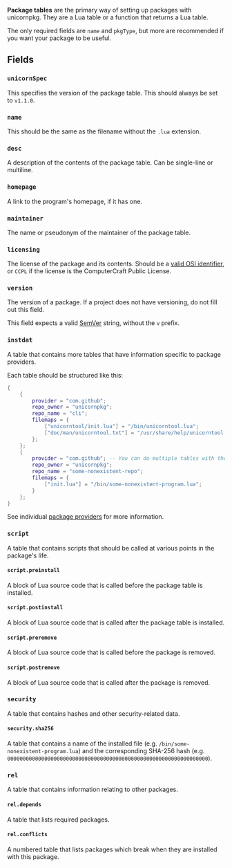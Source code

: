 **Package tables** are the primary way of setting up packages with unicornpkg. They are a Lua table or a function that returns a Lua table.

The only required fields are `name` and `pkgType`, but more are recommended if you want your package to be useful.

## Fields
### `unicornSpec`

This specifies the version of the package table. This should always be set to `v1.1.0`.

### `name`

This should be the same as the filename without the `.lua` extension.

### `desc`

A description of the contents of the package table. Can be single-line or multiline.

### `homepage`

A link to the program's homepage, if it has one.

### `maintainer`

The name or pseudonym of the maintainer of the package table.

### `licensing`

The license of the package and its contents. Should be a [valid OSI identifier](https://opensource.org/licenses/alphabetical), or `CCPL` if the license is the ComputerCraft Public License.

### `version`

The version of a package. If a project does not have versioning, do not fill out this field.

This field expects a valid [SemVer](https://semver.org) string, without the `v` prefix.

### `instdat`

A table that contains more tables that have information specific to package providers.

Each table should be structured like this:

```lua
{
	{
		provider = "com.github";
		repo_owner = "unicornpkg";
		repo_name = "cli";
		filemaps = {
			["unicorntool/init.lua"] = "/bin/unicorntool.lua";
			["doc/man/unicorntool.txt"] = "/usr/share/help/unicorntool.txt";
		};
	};
	{
		provider = "com.github"; -- You can do multiple tables with the same `provider` value!
		repo_owner = "unicornpkg";
		repo_name = "some-nonexistent-repo";
		filemaps = {
			["init.lua"] = "/bin/some-nonexistent-program.lua";
		}
	};
}
```

See individual [package providers](./package-providers.md) for more information.

### `script`

A table that contains scripts that should be called at various points in the package's life.

#### `script.preinstall`

A block of Lua source code that is called before the package table is installed.

#### `script.postinstall`

A block of Lua source code that is called after the package table is installed.

#### `script.preremove`

A block of Lua source code that is called before the package is removed.

#### `script.postremove`

A block of Lua source code that is called after the package is removed.

### `security`

A table that contains hashes and other security-related data.

#### `security.sha256`

A table that contains a name of the installed file (e.g. `/bin/some-nonexistent-program.lua`) and the corresponding SHA-256 hash (e.g. `00000000000000000000000000000000000000000000000000000000000000000`).

### `rel`

A table that contains information relating to other packages.

#### `rel.depends`

A table that lists required packages.

#### `rel.conflicts`

A numbered table that lists packages which break when they are installed with this package.
